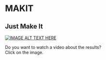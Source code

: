 # MAKIT
Just Make It
-------------

[![IMAGE ALT TEXT HERE](https://img.youtube.com/vi/Xc9We6f9AwQ/0.jpg)](https://www.youtube.com/watch?v=Xc9We6f9AwQ)</br>

Do you want to watch a video about the results?</br>
Click on the image.
